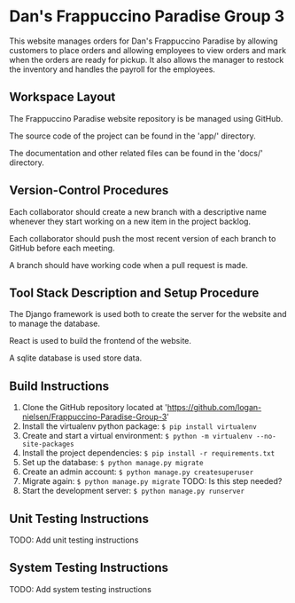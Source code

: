 # Dan's Frappuccino Paradise Group 3

This website manages orders for Dan's Frappuccino Paradise by allowing customers to place orders and allowing employees to view orders and mark when the orders are ready for pickup. It also allows the manager to restock the inventory and handles the payroll for the employees.  

## Workspace Layout

The Frappuccino Paradise website repository is be managed using GitHub.

The source code of the project can be found in the 'app/' directory.

The documentation and other related files can be found in the 'docs/' directory.

## Version-Control Procedures

Each collaborator should create a new branch with a descriptive name whenever they start working on a new item in the project backlog.

Each collaborator should push the most recent version of each branch to GitHub before each meeting.

A branch should have working code when a pull request is made.

## Tool Stack Description and Setup Procedure

The Django framework is used both to create the server for the website and to manage the database.

React is used to build the frontend of the website.

A sqlite database is used store data.

## Build Instructions

1. Clone the GitHub repository located at 'https://github.com/logan-nielsen/Frappuccino-Paradise-Group-3'
2. Install the virtualenv python package: ```$ pip install virtualenv```
3. Create and start a virtual environment: ```$ python -m virtualenv --no-site-packages```
4. Install the project dependencies: ```$ pip install -r requirements.txt```
5. Set up the database: ```$ python manage.py migrate```
6. Create an admin account: ```$ python manage.py createsuperuser```
7. Migrate again: ```$ python manage.py migrate``` TODO: Is this step needed?
8. Start the development server: ```$ python manage.py runserver```

## Unit Testing Instructions

TODO: Add unit testing instructions

## System Testing Instructions

TODO: Add system testing instructions